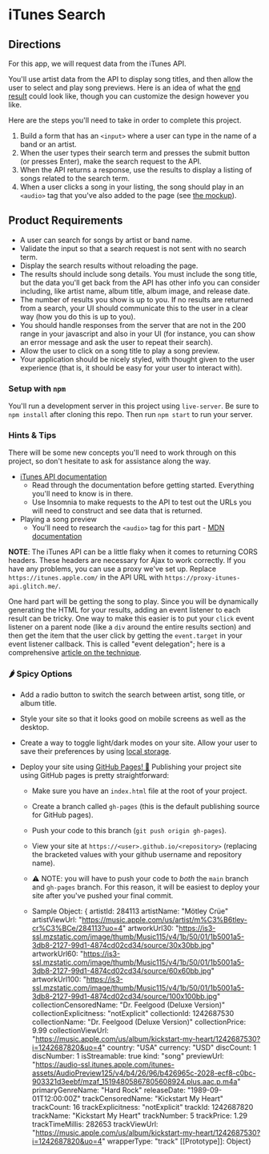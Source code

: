 # iTunes Search

## Directions

For this app, we will request data from the iTunes API.

You'll use artist data from the API to display song titles, and then allow the user to select and play song previews. Here is an idea of what the [end result](musicapp.jpg) could look like, though you can customize the design however you like.

Here are the steps you'll need to take in order to complete this project.

1. Build a form that has an `<input>` where a user can type in the name of a band or an artist.
2. When the user types their search term and presses the submit button (or presses Enter), make the search request to the API.
3. When the API returns a response, use the results to display a listing of songs related to the search term.
4. When a user clicks a song in your listing, the song should play in an `<audio>` tag that you've also added to the page (see [the mockup](musicapp.jpg)).

## Product Requirements

-   A user can search for songs by artist or band name.
-   Validate the input so that a search request is not sent with no search term.
-   Display the search results without reloading the page.
-   The results should include song details. You must include the song title, but the data you'll get back from the API has other info you can consider including, like artist name, album title, album image, and release date.
-   The number of results you show is up to you. If no results are returned from a search, your UI should communicate this to the user in a clear way (how you do this is up to you).
-   You should handle responses from the server that are not in the 200 range in your javascript and also in your UI (for instance, you can show an error message and ask the user to repeat their search).
-   Allow the user to click on a song title to play a song preview.
-   Your application should be nicely styled, with thought given to the user experience (that is, it should be easy for your user to interact with).

### Setup with `npm`

You'll run a development server in this project using `live-server`. Be sure to `npm install` after cloning this repo. Then run `npm start` to run your server.

### Hints & Tips

There will be some new concepts you'll need to work through on this project, so don't hesitate to ask for assistance along the way.

-   [iTunes API documentation](https://developer.apple.com/library/archive/documentation/AudioVideo/Conceptual/iTuneSearchAPI/Searching.html#//apple_ref/doc/uid/TP40017632-CH5-SW1)
    -   Read through the documentation before getting started. Everything you'll need to know is in there.
    -   Use Insomnia to make requests to the API to test out the URLs you will need to construct and see data that is returned.
-   Playing a song preview
    -   You'll need to research the `<audio>` tag for this part - [MDN documentation](https://developer.mozilla.org/en-US/docs/Web/HTML/Element/audio)

**NOTE**: The iTunes API can be a little flaky when it comes to returning CORS headers. These headers are necessary for Ajax to work correctly. If you have any problems, you can use a proxy we've set up. Replace `https://itunes.apple.com/` in the API URL with `https://proxy-itunes-api.glitch.me/`.

One hard part will be getting the song to play. Since you will be dynamically generating the HTML for your results, adding an event listener to each result can be tricky. One way to make this easier is to put your `click` event listener on a parent node (like a `div` around the entire results section) and then get the item that the user click by getting the `event.target` in your event listener callback. This is called "event delegation"; here is a comprehensive [article on the technique](https://davidwalsh.name/event-delegate).

### 🌶️ Spicy Options

-   Add a radio button to switch the search between artist, song title, or album title.
-   Style your site so that it looks good on mobile screens as well as the desktop.
-   Create a way to toggle light/dark modes on your site. Allow your user to save their preferences by using [local storage](https://developer.mozilla.org/en-US/docs/Web/API/Web_Storage_API/Using_the_Web_Storage_API).
-   Deploy your site using [GitHub Pages! 🚀](https://docs.github.com/en/free-pro-team@latest/github/working-with-github-pages/getting-started-with-github-pages)
    Publishing your project site using GitHub pages is pretty straightforward:

    -   Make sure you have an `index.html` file at the root of your project.
    -   Create a branch called `gh-pages` (this is the default publishing source for GitHub pages).
    -   Push your code to this branch (`git push origin gh-pages`).
    -   View your site at `https://<user>.github.io/<repository>` (replacing the bracketed values with your github username and repository name).
    -   ⚠️ NOTE: you will have to push your code to _both_ the `main` branch and `gh-pages` branch. For this reason, it will be easiest to deploy your site after you've pushed your final commit.

    -   Sample Object:
        { artistId: 284113
        artistName: "Mötley Crüe"
        artistViewUrl: "https://music.apple.com/us/artist/m%C3%B6tley-cr%C3%BCe/284113?uo=4"
        artworkUrl30: "https://is3-ssl.mzstatic.com/image/thumb/Music115/v4/1b/50/01/1b5001a5-3db8-2127-99d1-4874cd02cd34/source/30x30bb.jpg"
        artworkUrl60: "https://is3-ssl.mzstatic.com/image/thumb/Music115/v4/1b/50/01/1b5001a5-3db8-2127-99d1-4874cd02cd34/source/60x60bb.jpg"
        artworkUrl100: "https://is3-ssl.mzstatic.com/image/thumb/Music115/v4/1b/50/01/1b5001a5-3db8-2127-99d1-4874cd02cd34/source/100x100bb.jpg"
        collectionCensoredName: "Dr. Feelgood (Deluxe Version)"
        collectionExplicitness: "notExplicit"
        collectionId: 1242687530
        collectionName: "Dr. Feelgood (Deluxe Version)"
        collectionPrice: 9.99
        collectionViewUrl: "https://music.apple.com/us/album/kickstart-my-heart/1242687530?i=1242687820&uo=4"
        country: "USA"
        currency: "USD"
        discCount: 1
        discNumber: 1
        isStreamable: true
        kind: "song"
        previewUrl: "https://audio-ssl.itunes.apple.com/itunes-assets/AudioPreview125/v4/b4/26/96/b426965c-2028-ecf8-c0bc-903321d3eebf/mzaf_15194805867805608924.plus.aac.p.m4a"
        primaryGenreName: "Hard Rock"
        releaseDate: "1989-09-01T12:00:00Z"
        trackCensoredName: "Kickstart My Heart"
        trackCount: 16
        trackExplicitness: "notExplicit"
        trackId: 1242687820
        trackName: "Kickstart My Heart"
        trackNumber: 5
        trackPrice: 1.29
        trackTimeMillis: 282653
        trackViewUrl: "https://music.apple.com/us/album/kickstart-my-heart/1242687530?i=1242687820&uo=4"
        wrapperType: "track"
        [[Prototype]]: Object} 
